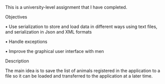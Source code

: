 This is a university-level assignment that I have completed.

Objectives

• Use serialization to store and load data in different ways using text files, and serialization in Json and XML formats

• Handle exceptions

• Improve the graphical user interface with men

Description

The main idea is to save the list of animals registered in the application to a file so it can be
loaded and transferred to the application at a later time.
